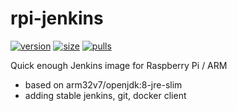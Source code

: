 # rpi-jenkins

[![version](https://badgen.net/github/tag/antsman/rpi-jenkins?icon=github&label=latest%20version&color=green)](https://github.com/antsman/rpi-jenkins/releases)
[![size](https://badgen.net/docker/size/antsman/rpi-jenkins/latest/arm?icon=docker&label=image%20size)](https://hub.docker.com/r/antsman/rpi-jenkins/tags)
[![pulls](https://badgen.net/docker/pulls/antsman/rpi-jenkins?icon=docker&color=gray)](https://hub.docker.com/r/antsman/rpi-jenkins)

Quick enough Jenkins image for Raspberry Pi / ARM
- based on arm32v7/openjdk:8-jre-slim
- adding stable jenkins, git, docker client
